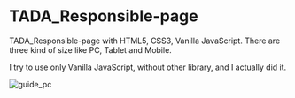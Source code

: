 # TADA_Responsible-page
TADA_Responsible-page with HTML5, CSS3, Vanilla JavaScript.
There are three kind of size like PC, Tablet and Mobile.

I try to use only Vanilla JavaScript, without other library, and I actually did it.


![guide_pc](https://user-images.githubusercontent.com/71386860/116356658-864fa900-a836-11eb-81f0-90c62de59bc0.jpg)


